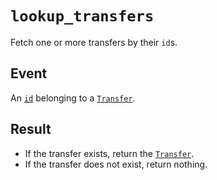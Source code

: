 # `lookup_transfers`

Fetch one or more transfers by their `id`s.

## Event

An [`id`](./transfers.md#id) belonging to a [`Transfer`](../transfers.md).

## Result

- If the transfer exists, return the [`Transfer`](../transfers.md).
- If the transfer does not exist, return nothing.
